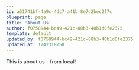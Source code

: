 ```yaml
---
id: a51741bf-4a9c-4dc7-a41b-8e7d2bec2f7c
blueprint: page
title: 'About Us'
author: f0758944-bc49-421c-88b3-48b1d0fe2375
template: default
updated_by: f0758944-bc49-421c-88b3-48b1d0fe2375
updated_at: 1747318758
---
```

This is about us - from local!